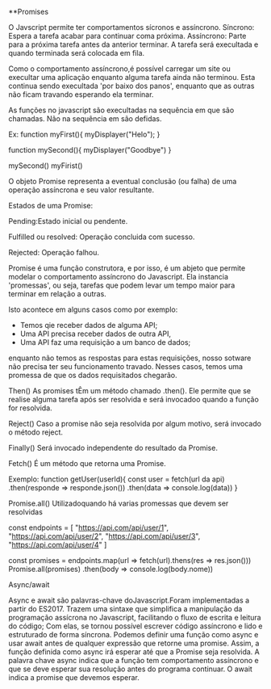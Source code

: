**Promises

O Javscript permite ter comportamentos sícronos e assíncrono.
Síncrono: Espera a tarefa acabar para continuar coma próxima.
Assíncrono: Parte para a próxima tarefa antes da anterior terminar. A tarefa será execultada e quando terminada será colocada em fila.

Como o comportamento assíncrono,é possível carregar um site ou execultar uma aplicação enquanto alguma tarefa ainda não terminou. Esta continua sendo execultada 'por baixo dos panos', enquanto que as outras não ficam travando esperando ela terminar. 

As funções no javascript são execultadas na sequência em que são chamadas. Não na sequência em são defidas.

Ex:
function myFirst(){
  myDisplayer("Helo");
}

function mySecond(){
  myDisplayer("Goodbye")
}

mySecond()
myFirist()


O objeto Promise representa a eventual conclusão (ou falha) de uma operação assíncrona e seu valor resultante.

Estados de uma Promise:

Pending:Estado inicial ou pendente.

Fulfilled ou resolved: Operação concluida com sucesso.

Rejected: Operação falhou.


Promise é uma função construtora, e por isso, é um abjeto que permite modelar o comportamento assíncrono do Javascript. Ela instancia 'promessas', ou seja, tarefas que podem levar um tempo maior para terminar em relação a outras.

Isto acontece em alguns casos como por exemplo:
- Temos qie receber dados de alguma API;
- Uma API precisa receber dados de  outra API,
- Uma API faz uma requisição a um banco de dados;

enquanto não temos as respostas para estas requisições, nosso sotware não precisa ter seu funcionamento travado. Nesses casos, temos uma promessa de que os dados requisitados chegarão. 

Then()
As promises tÊm um método chamado .then(). Ele permite que se realise alguma tarefa após ser resolvida e será invocadoo quando a função for resolvida.

Reject()
Caso a promise não seja resolvida por algum motivo, será invocado o método reject.

Finally()
Será invocado independente do resultado da Promise.



Fetch()
É um método que retorna uma Promise.

Exemplo:
function getUser(userld){
  const user = fetch(url da api)
  .then(responde => responde.json())
  .then(data => console.log(data))
}

Promise.all()
Utilizadoquando há varias promessas que devem ser resolvidas

const endpoints = [
  "https://api.com/api/user/1",
  "https://api.com/api/user/2",
  "https://api.com/api/user/3",
  "https://api.com/api/user/4"
]

const promises = endpoints.map(url => fetch(url).thens(res => res.json()))
Promise.all(promises)
.then(body => console.log(body.nome))


Async/await

Async e await são palavras-chave doJavascript.Foram implementadas a partir do  ES2017. Trazem uma sintaxe que simplifica a manipulação da programação assícrona no Javascript, facilitando o fluxo de escrita e leitura do código;
Com elas, se tornou possível escrever código assíncrono e lido e estruturado de forma síncrona.
Podemos definir uma função como async e usar await antes de qualquer expressão que retorne uma promise. Assim, a função definida como async irá esperar até que a Promise seja resolvida.
A palavra chave async indica que a função tem comportamento assíncrono e que se deve esperar sua resolução antes do programa continuar.
O await indica a promise que devemos esperar.
